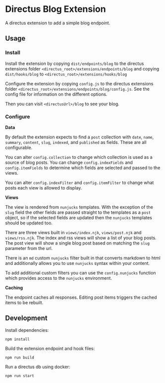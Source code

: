 # Directus Blog Extension

A directus extension to add a simple blog endpoint.

## Usage

### Install

Install the extension by copying `dist/endpoints/blog` to the directus extensions folder `<directus_root>/extensions/endpoints/blog` and copying `dist/hooks/blog` to `<directus_root>/extensions/hooks/blog`

Configure the extension by copying `config.js` to the directus extensions folder `<directus_root>/extensions/endpoints/blog/config.js`. See the config file for information on the different options.

Then you can visit `<directusUrl>/blog` to see your blog.

### Configure

**Data**

By default the extension expects to find a `post` collection with `date`, `name`, `summary`, `content`, `slug`, `indexed`, and `published` as fields. These are all configurable.

You can alter `config.collection` to change which collection is used as a source of blog posts. You can change `config.indexFields` and `config.itemFields` to determine which fields are selected and passed to the views.

You can alter `config.indexFilter` and `config.itemFilter` to change what posts each view is allowed to display.

**Views**

The view is rendered from `nunjucks` templates. With the exception of the `slug` field the other fields are passed straight to the templates as a `post` object, so if the selected fields are updated then the `nunjucks` templates should be updated too.

There are three views built in `views/index.njk`, `views/post.njk` and `views/rss.njk`. The index and rss views will show a list of your blog posts. The post view will show a single blog post based on matching the `slug` parameter from the url.

There is an `md` custom `nunjucks` filter built in that converts markdown to html and additionally allows you to use `nunjucks` syntax within your content.

To add additional custom filters you can use the `config.nunjucks` function which provides access to the `nunjucks` environment.

**Caching**

The endpoint caches all responses. Editing post items triggers the cached items to be rebuilt.

## Development

Install dependencies:

```
npm install
```

Build the extension endpoint and hook files:

```
npm run build
```

Run a directus db using docker:

```
npm run start
```
